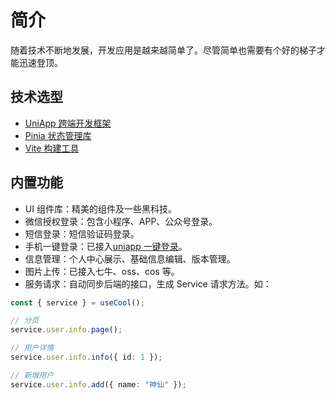 # 简介

随着技术不断地发展，开发应用是越来越简单了。尽管简单也需要有个好的梯子才能迅速登顶。

## 技术选型

- [UniApp 跨端开发框架](https://uniapp.dcloud.net.cn/)
- [Pinia 状态管理库](https://pinia.vuejs.org/)
- [Vite 构建工具](https://vitejs.dev/)

## 内置功能

- UI 组件库：精美的组件及一些黑科技。
- 微信授权登录：包含小程序、APP、公众号登录。
- 短信登录：短信验证码登录。
- 手机一键登录：已接入[uniapp 一键登录](https://uniapp.dcloud.net.cn/tutorial/app-oauth.html)。
- 信息管理：个人中心展示、基础信息编辑、版本管理。
- 图片上传：已接入七牛、oss、cos 等。
- 服务请求：自动同步后端的接口，生成 Service 请求方法。如：

```typescript
const { service } = useCool();

// 分页
service.user.info.page();

// 用户详情
service.user.info.info({ id: 1 });

// 新增用户
service.user.info.add({ name: "神仙" });
```
